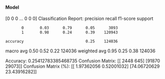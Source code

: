 #### Model
[0 0 0 ... 0 0 0]
Classification Report:
              precision    recall  f1-score   support

           0       0.03      0.79      0.05      3093
           1       0.98      0.24      0.39    120943

    accuracy                           0.25    124036
   macro avg       0.50      0.52      0.22    124036
weighted avg       0.95      0.25      0.38    124036

Accuracy: 0.25412783385468735
Confusion Matrix:
[[ 2448   645]
 [91870 29073]]
Confusion Matrix (%):
[[ 1.97362056  0.52001032]
 [74.06720629 23.43916282]]
